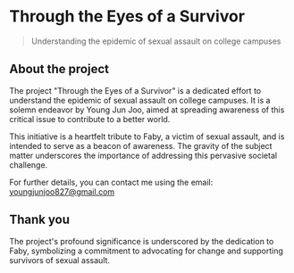 # Through the Eyes of a Survivor

> Understanding the epidemic of sexual assault on college campuses

## About the project

The project "Through the Eyes of a Survivor" is a dedicated effort to understand the epidemic of sexual assault on college campuses. It is a solemn endeavor by Young Jun Joo, aimed at spreading awareness of this critical issue to contribute to a better world.

This initiative is a heartfelt tribute to Faby, a victim of sexual assault, and is intended to serve as a beacon of awareness. The gravity of the subject matter underscores the importance of addressing this pervasive societal challenge.

For further details, you can contact me using the email: youngjunjoo827@gmail.com

## Thank you

The project's profound significance is underscored by the dedication to Faby, symbolizing a commitment to advocating for change and supporting survivors of sexual assault.
